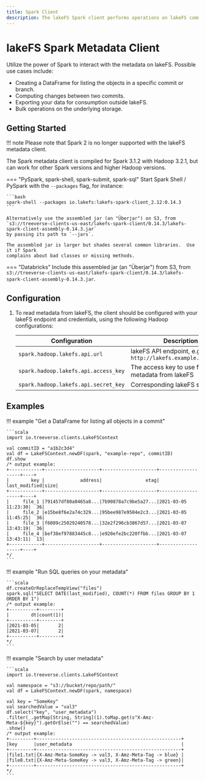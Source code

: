 ```yaml
---
title: Spark Client
description: The lakeFS Spark client performs operations on lakeFS committed metadata stored in the object store. 
---
```


# lakeFS Spark Metadata Client

Utilize the power of Spark to interact with the metadata on lakeFS. Possible use cases include:

* Creating a DataFrame for listing the objects in a specific commit or branch.
* Computing changes between two commits.
* Exporting your data for consumption outside lakeFS.
* Bulk operations on the underlying storage.

## Getting Started

!!! note
    Please note that Spark 2 is no longer supported with the lakeFS metadata client.


The Spark metadata client is compiled for Spark 3.1.2 with Hadoop 3.2.1, but
can work for other Spark versions and higher Hadoop versions.


=== "PySpark, spark-shell, spark-submit, spark-sql"
    Start Spark Shell / PySpark with the `--packages` flag, for instance:

    ```bash
    spark-shell --packages io.lakefs:lakefs-spark-client_2.12:0.14.3
    ```

    Alternatively use the assembled jar (an "Überjar") on S3, from
    `s3://treeverse-clients-us-east/lakefs-spark-client/0.14.3/lakefs-spark-client-assembly-0.14.3.jar`
    by passing its path to `--jars`.

    The assembled jar is larger but shades several common libraries.  Use it if Spark
    complains about bad classes or missing methods.

=== "Databricks"
    Include this assembled jar (an "Überjar") from S3, from
    `s3://treeverse-clients-us-east/lakefs-spark-client/0.14.3/lakefs-spark-client-assembly-0.14.3.jar`.


## Configuration

1. To read metadata from lakeFS, the client should be configured with your lakeFS endpoint and credentials, using the following Hadoop configurations:

   | Configuration                        | Description                                                  |
   |--------------------------------------|--------------------------------------------------------------|
   | `spark.hadoop.lakefs.api.url`        | lakeFS API endpoint, e.g: `http://lakefs.example.com/api/v1` |
   | `spark.hadoop.lakefs.api.access_key` | The access key to use for fetching metadata from lakeFS      |
   | `spark.hadoop.lakefs.api.secret_key` | Corresponding lakeFS secret key                              |

## Examples

!!! example "Get a DataFrame for listing all objects in a commit"

    ```scala
    import io.treeverse.clients.LakeFSContext
    
    val commitID = "a1b2c3d4"
    val df = LakeFSContext.newDF(spark, "example-repo", commitID)
    df.show
    /* output example:
    +------------+--------------------+--------------------+-------------------+----+
    |        key |             address|                etag|      last_modified|size|
    +------------+--------------------+--------------------+-------------------+----+
    |     file_1 |791457df80a0465a8...|7b90878a7c9be5a27...|2021-03-05 11:23:30|  36|
    |     file_2 |e15be8f6e2a74c329...|95bee987e9504e2c3...|2021-03-05 11:45:25|  36|
    |     file_3 |f6089c25029240578...|32e2f296cb3867d57...|2021-03-07 13:43:19|  36|
    |     file_4 |bef38ef97883445c8...|e920efe2bc220ffbb...|2021-03-07 13:43:11|  13|
    +------------+--------------------+--------------------+-------------------+----+
    */
    ```

!!! example "Run SQL queries on your metadata"

    ```scala
    df.createOrReplaceTempView("files")
    spark.sql("SELECT DATE(last_modified), COUNT(*) FROM files GROUP BY 1 ORDER BY 1")
    /* output example:
    +----------+--------+
    |        dt|count(1)|
    +----------+--------+
    |2021-03-05|       2|
    |2021-03-07|       2|
    +----------+--------+
    */
    ```

!!! example "Search by user metadata"

    ```scala
    import io.treeverse.clients.LakeFSContext

    val namespace = "s3://bucket/repo/path/"
    val df = LakeFSContext.newDF(spark, namespace)

    val key = "SomeKey"
    val searchedValue = "val3"
    df.select("key", "user_metadata")
    .filter(_.getMap[String, String](1).toMap.get(s"X-Amz-Meta-${key}").getOrElse("") == searchedValue)
    .show()
    /* output example:
    +---------+-----------------------------------------------------+
    |key      |user_metadata                                        |
    +---------+-----------------------------------------------------+
    |file1.txt|{X-Amz-Meta-SomeKey -> val3, X-Amz-Meta-Tag -> blue} |
    |file8.txt|{X-Amz-Meta-SomeKey -> val3, X-Amz-Meta-Tag -> green}|
    +---------+-----------------------------------------------------+
    */
    ```
